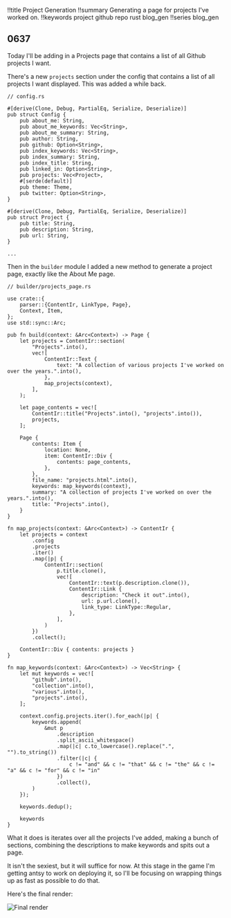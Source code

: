 !!title Project Generation
!!summary Generating a page for projects I've worked on.
!!keywords project github repo rust blog_gen
!!series blog_gen

## 0637

Today I'll be adding in a Projects page that contains a list of all Github projects I want. 

There's a new `projects` section under the config that contains a list of all projects I want displayed. This was added a while back.

```
// config.rs

#[derive(Clone, Debug, PartialEq, Serialize, Deserialize)]
pub struct Config {
    pub about_me: String,
    pub about_me_keywords: Vec<String>,
    pub about_me_summary: String,
    pub author: String,
    pub github: Option<String>,
    pub index_keywords: Vec<String>,
    pub index_summary: String,
    pub index_title: String,
    pub linked_in: Option<String>,
    pub projects: Vec<Project>,
    #[serde(default)]
    pub theme: Theme,
    pub twitter: Option<String>,
}

#[derive(Clone, Debug, PartialEq, Serialize, Deserialize)]
pub struct Project {
    pub title: String,
    pub description: String,
    pub url: String,
}

...

```

Then in the `builder` module I added a new method to generate a project page, exactly like the About Me page.

```
// builder/projects_page.rs

use crate::{
    parser::{ContentIr, LinkType, Page},
    Context, Item,
};
use std::sync::Arc;

pub fn build(context: &Arc<Context>) -> Page {
    let projects = ContentIr::section(
        "Projects".into(),
        vec![
            ContentIr::Text {
                text: "A collection of various projects I've worked on over the years.".into(),
            },
            map_projects(context),
        ],
    );

    let page_contents = vec![
        ContentIr::title("Projects".into(), "projects".into()),
        projects,
    ];

    Page {
        contents: Item {
            location: None,
            item: ContentIr::Div {
                contents: page_contents,
            },
        },
        file_name: "projects.html".into(),
        keywords: map_keywords(context),
        summary: "A collection of projects I've worked on over the years.".into(),
        title: "Projects".into(),
    }
}

fn map_projects(context: &Arc<Context>) -> ContentIr {
    let projects = context
        .config
        .projects
        .iter()
        .map(|p| {
            ContentIr::section(
                p.title.clone(),
                vec![
                    ContentIr::text(p.description.clone()),
                    ContentIr::Link {
                        description: "Check it out".into(),
                        url: p.url.clone(),
                        link_type: LinkType::Regular,
                    },
                ],
            )
        })
        .collect();

    ContentIr::Div { contents: projects }
}

fn map_keywords(context: &Arc<Context>) -> Vec<String> {
    let mut keywords = vec![
        "github".into(),
        "collection".into(),
        "various".into(),
        "projects".into(),
    ];

    context.config.projects.iter().for_each(|p| {
        keywords.append(
            &mut p
                .description
                .split_ascii_whitespace()
                .map(|c| c.to_lowercase().replace(".", "").to_string())
                .filter(|c| {
                    c != "and" && c != "that" && c != "the" && c != "a" && c != "for" && c != "in"
                })
                .collect(),
        )
    });

    keywords.dedup();

    keywords
}

```

What it does is iterates over all the projects I've added, making a bunch of sections, combining the descriptions to make keywords and spits out a page. 

It isn't the sexiest, but it will suffice for now. At this stage in the game I'm getting antsy to work on deploying it, so I'll be focusing on wrapping things up as fast as possible to do that.

Here's the final render:

![Final render](./_img/2021.09/2021.09.15_0659.png)